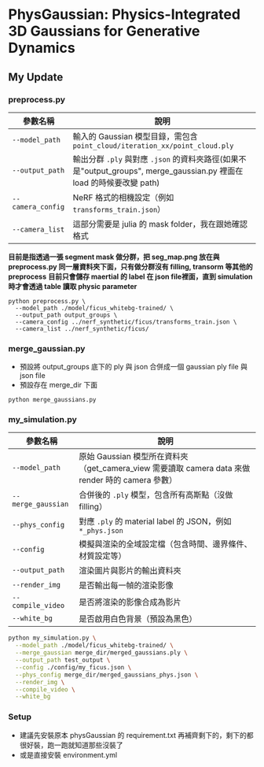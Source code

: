 # PhysGaussian: Physics-Integrated 3D Gaussians for Generative Dynamics
## My Update
### preprocess.py

| 參數名稱              | 說明                                                               |
| ----------------- | ---------------------------------------------------------------- |
| `--model_path`    | 輸入的 Gaussian 模型目錄，需包含 `point_cloud/iteration_xx/point_cloud.ply` |
| `--output_path`   | 輸出分群 `.ply` 與對應 `.json` 的資料夾路徑(如果不是"output_groups", merge_gaussian.py 裡面在 load 的時候要改變 path)                                   |
| `--camera_config` | NeRF 格式的相機設定（例如 `transforms_train.json`）                         |
| `--camera_list`   | 這部分需要是 julia 的 mask folder，我在跟她確認格式                                      |

**目前是指透過一張 segment mask 做分群，把 seg_map.png 放在與 preprocess.py 同一層資料夾下面，只有做分群沒有 filling, transorm 等其他的 preprocess**
**目前只會儲存 maertial 的 label 在 json file裡面，直到 simulation 時才會透過 table 讀取 physic parameter**
```shell
python preprocess.py \
  --model_path ./model/ficus_whitebg-trained/ \
  --output_path output_groups \
  --camera_config ../nerf_synthetic/ficus/transforms_train.json \
  --camera_list ../nerf_synthetic/ficus/
```
### merge_gaussian.py
* 預設將 output_groups 底下的 ply 與 json 合併成一個 gaussian ply file 與 json file
* 預設存在 merge_dir 下面 
```shell
python merge_gaussians.py 
```
###  my_simulation.py
| 參數名稱               | 說明                                    |
| ------------------ | ------------------------------------- |
| `--model_path`     | 原始 Gaussian 模型所在資料夾（get_camera_view 需要讀取 camera data 來做 render 時的 camera 參數） |
| `--merge_gaussian` | 合併後的 `.ply` 模型，包含所有高斯點（沒做 filling）           |
| `--phys_config`    | 對應 `.ply` 的 material label 的 JSON，例如 `*_phys.json` |
| `--config`         | 模擬與渲染的全域設定檔（包含時間、邊界條件、材質設定等）          |
| `--output_path`    | 渲染圖片與影片的輸出資料夾                         |
| `--render_img`     | 是否輸出每一幀的渲染影像                          |
| `--compile_video`  | 是否將渲染的影像合成為影片                         |
| `--white_bg`       | 是否啟用白色背景（預設為黑色）                       |

```bash
python my_simulation.py \
  --model_path ./model/ficus_whitebg-trained/ \
  --merge_gaussian merge_dir/merged_gaussians.ply \
  --output_path test_output \
  --config ./config/my_ficus.json \
  --phys_config merge_dir/merged_gaussians_phys.json \
  --render_img \
  --compile_video \
  --white_bg
```
### Setup
* 建議先安裝原本 physGaussian 的 requirement.txt 再補齊剩下的，剩下的都很好裝，跑一跑就知道那些沒裝了
* 或是直接安裝 environment.yml
